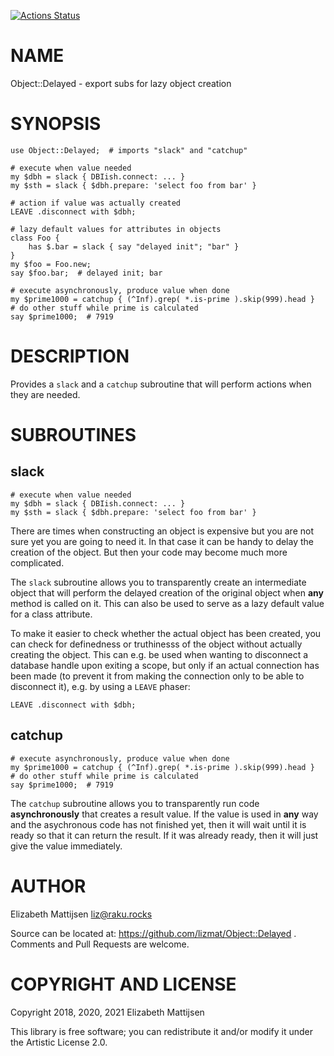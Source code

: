 [![Actions Status](https://github.com/lizmat/Object-Delayed/workflows/test/badge.svg)](https://github.com/lizmat/Object-Delayed/actions)

NAME
====

Object::Delayed - export subs for lazy object creation

SYNOPSIS
========

    use Object::Delayed;  # imports "slack" and "catchup"

    # execute when value needed
    my $dbh = slack { DBIish.connect: ... }
    my $sth = slack { $dbh.prepare: 'select foo from bar' }

    # action if value was actually created
    LEAVE .disconnect with $dbh;

    # lazy default values for attributes in objects
    class Foo {
        has $.bar = slack { say "delayed init"; "bar" }
    }
    my $foo = Foo.new;
    say $foo.bar;  # delayed init; bar

    # execute asynchronously, produce value when done
    my $prime1000 = catchup { (^Inf).grep( *.is-prime ).skip(999).head }
    # do other stuff while prime is calculated
    say $prime1000;  # 7919

DESCRIPTION
===========

Provides a `slack` and a `catchup` subroutine that will perform actions when they are needed.

SUBROUTINES
===========

slack
-----

    # execute when value needed
    my $dbh = slack { DBIish.connect: ... }
    my $sth = slack { $dbh.prepare: 'select foo from bar' }

There are times when constructing an object is expensive but you are not sure yet you are going to need it. In that case it can be handy to delay the creation of the object. But then your code may become much more complicated.

The `slack` subroutine allows you to transparently create an intermediate object that will perform the delayed creation of the original object when **any** method is called on it. This can also be used to serve as a lazy default value for a class attribute.

To make it easier to check whether the actual object has been created, you can check for definedness or truthinesss of the object without actually creating the object. This can e.g. be used when wanting to disconnect a database handle upon exiting a scope, but only if an actual connection has been made (to prevent it from making the connection only to be able to disconnect it), e.g. by using a `LEAVE` phaser:

    LEAVE .disconnect with $dbh;

catchup
-------

    # execute asynchronously, produce value when done
    my $prime1000 = catchup { (^Inf).grep( *.is-prime ).skip(999).head }
    # do other stuff while prime is calculated
    say $prime1000;  # 7919

The `catchup` subroutine allows you to transparently run code **asynchronously** that creates a result value. If the value is used in **any** way and the asychronous code has not finished yet, then it will wait until it is ready so that it can return the result. If it was already ready, then it will just give the value immediately.

AUTHOR
======

Elizabeth Mattijsen <liz@raku.rocks>

Source can be located at: https://github.com/lizmat/Object::Delayed . Comments and Pull Requests are welcome.

COPYRIGHT AND LICENSE
=====================

Copyright 2018, 2020, 2021 Elizabeth Mattijsen

This library is free software; you can redistribute it and/or modify it under the Artistic License 2.0.

